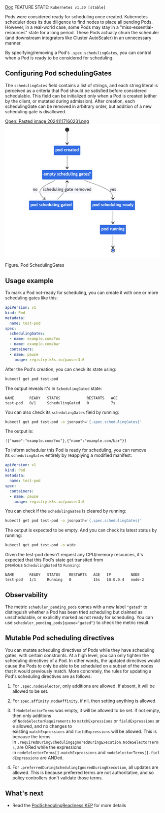 [Doc](https://kubernetes.io/docs/concepts/scheduling-eviction/pod-scheduling-readiness/)
FEATURE STATE: `Kubernetes v1.30 [stable]`

Pods were considered ready for scheduling once created. Kubernetes scheduler does its due diligence to find nodes to place all pending Pods. However, in a real-world case, some Pods may stay in a "miss-essential-resources" state for a long period. These Pods actually churn the scheduler (and downstream integrators like Cluster AutoScaler) in an unnecessary manner.

By specifying/removing a Pod's `.spec.schedulingGates`, you can control when a Pod is ready to be considered for scheduling.

## Configuring Pod schedulingGates[](https://kubernetes.io/docs/concepts/scheduling-eviction/pod-scheduling-readiness/#configuring-pod-schedulinggates)

The `schedulingGates` field contains a list of strings, and each string literal is perceived as a criteria that Pod should be satisfied before considered schedulable. This field can be initialized only when a Pod is created (either by the client, or mutated during admission). After creation, each schedulingGate can be removed in arbitrary order, but addition of a new scheduling gate is disallowed.

[Open: Pasted image 20241117160231.png](Images/1c746930af2f4c3d26c40ca895790bc3_MD5.jpeg)
![1c746930af2f4c3d26c40ca895790bc3_MD5](Images/1c746930af2f4c3d26c40ca895790bc3_MD5.jpeg)

Figure. Pod SchedulingGates

## Usage example[](https://kubernetes.io/docs/concepts/scheduling-eviction/pod-scheduling-readiness/#usage-example)

To mark a Pod not-ready for scheduling, you can create it with one or more scheduling gates like this:

```yaml
apiVersion: v1
kind: Pod
metadata:
  name: test-pod
spec:
  schedulingGates:
  - name: example.com/foo
  - name: example.com/bar
  containers:
  - name: pause
    image: registry.k8s.io/pause:3.6
```

After the Pod's creation, you can check its state using:

```bash
kubectl get pod test-pod
```

The output reveals it's in `SchedulingGated` state:

```none
NAME       READY   STATUS            RESTARTS   AGE
test-pod   0/1     SchedulingGated   0          7s
```

You can also check its `schedulingGates` field by running:

```bash
kubectl get pod test-pod -o jsonpath='{.spec.schedulingGates}'
```

The output is:

```none
[{"name":"example.com/foo"},{"name":"example.com/bar"}]
```

To inform scheduler this Pod is ready for scheduling, you can remove its `schedulingGates` entirely by reapplying a modified manifest:

```yaml
apiVersion: v1
kind: Pod
metadata:
  name: test-pod
spec:
  containers:
  - name: pause
    image: registry.k8s.io/pause:3.6
```

You can check if the `schedulingGates` is cleared by running:

```bash
kubectl get pod test-pod -o jsonpath='{.spec.schedulingGates}'
```

The output is expected to be empty. And you can check its latest status by running:

```bash
kubectl get pod test-pod -o wide
```

Given the test-pod doesn't request any CPU/memory resources, it's expected that this Pod's state get transited from previous `SchedulingGated` to `Running`:

```none
NAME       READY   STATUS    RESTARTS   AGE   IP         NODE
test-pod   1/1     Running   0          15s   10.0.0.4   node-2
```

## Observability[](https://kubernetes.io/docs/concepts/scheduling-eviction/pod-scheduling-readiness/#observability)

The metric `scheduler_pending_pods` comes with a new label `"gated"` to distinguish whether a Pod has been tried scheduling but claimed as unschedulable, or explicitly marked as not ready for scheduling. You can use `scheduler_pending_pods{queue="gated"}` to check the metric result.

## Mutable Pod scheduling directives[](https://kubernetes.io/docs/concepts/scheduling-eviction/pod-scheduling-readiness/#mutable-pod-scheduling-directives)

You can mutate scheduling directives of Pods while they have scheduling gates, with certain constraints. At a high level, you can only tighten the scheduling directives of a Pod. In other words, the updated directives would cause the Pods to only be able to be scheduled on a subset of the nodes that it would previously match. More concretely, the rules for updating a Pod's scheduling directives are as follows:

1. For `.spec.nodeSelector`, only additions are allowed. If absent, it will be allowed to be set.
    
2. For `spec.affinity.nodeAffinity`, if nil, then setting anything is allowed.
    
3. If `NodeSelectorTerms` was empty, it will be allowed to be set. If not empty, then only additions of `NodeSelectorRequirements` to `matchExpressions` or `fieldExpressions` are allowed, and no changes to existing `matchExpressions` and `fieldExpressions` will be allowed. This is because the terms in `.requiredDuringSchedulingIgnoredDuringExecution.NodeSelectorTerms`, are ORed while the expressions in `nodeSelectorTerms[].matchExpressions` and `nodeSelectorTerms[].fieldExpressions` are ANDed.
    
4. For `.preferredDuringSchedulingIgnoredDuringExecution`, all updates are allowed. This is because preferred terms are not authoritative, and so policy controllers don't validate those terms.
    

## What's next[](https://kubernetes.io/docs/concepts/scheduling-eviction/pod-scheduling-readiness/#what-s-next)

- Read the [PodSchedulingReadiness KEP](https://github.com/kubernetes/enhancements/blob/master/keps/sig-scheduling/3521-pod-scheduling-readiness) for more details